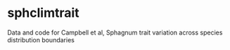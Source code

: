 # sphclimtrait
Data and code for Campbell et al, Sphagnum trait variation across species distribution boundaries
